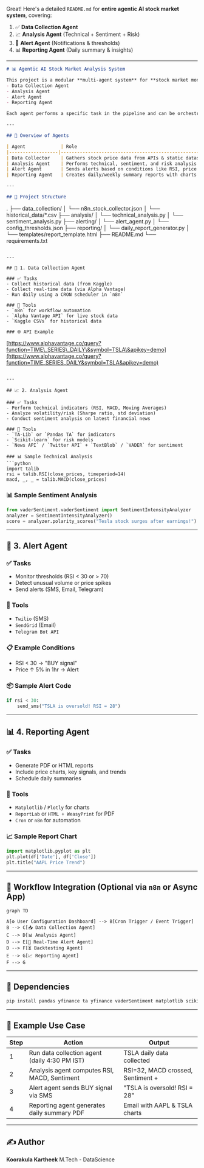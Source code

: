 Great! Here's a detailed `README.md` for  **entire agentic AI stock market system**, covering:

1. ✅ **Data Collection Agent**
2. 📈 **Analysis Agent** (Technical + Sentiment + Risk)
3. 🚨 **Alert Agent** (Notifications & thresholds)
4. 📊 **Reporting Agent** (Daily summary & insights)

---



```markdown
# 📊 Agentic AI Stock Market Analysis System

This project is a modular **multi-agent system** for **stock market monitoring and analysis** using real-time APIs and historical datasets. It consists of four specialized agents:  
- Data Collection Agent  
- Analysis Agent  
- Alert Agent  
- Reporting Agent  

Each agent performs a specific task in the pipeline and can be orchestrated via tools like `n8n`, `asyncio`, or microservices.

---

## 🚀 Overview of Agents

| Agent             | Role                                                        | Tools Used                    |
|------------------|-------------------------------------------------------------|-------------------------------|
| Data Collector    | Gathers stock price data from APIs & static datasets        | n8n, Alpha Vantage, Kaggle    |
| Analysis Agent    | Performs technical, sentiment, and risk analysis            | Python, TA-Lib, Scikit-learn |
| Alert Agent       | Sends alerts based on conditions like RSI, price spikes     | Twilio, SendGrid, Telegram    |
| Reporting Agent   | Creates daily/weekly summary reports with charts & signals  | Matplotlib, Pandas, HTML/PDF  |

---

## 📁 Project Structure

```

.
├── data\_collection/
│   └── n8n\_stock\_collector.json
│   └── historical\_data/\*.csv
├── analysis/
│   └── technical\_analysis.py
│   └── sentiment\_analysis.py
├── alerting/
│   └── alert\_agent.py
│   └── config\_thresholds.json
├── reporting/
│   └── daily\_report\_generator.py
│   └── templates/report\_template.html
├── README.md
└── requirements.txt

```

---

## 🔁 1. Data Collection Agent

### ✅ Tasks
- Collect historical data (from Kaggle)
- Collect real-time data (via Alpha Vantage)
- Run daily using a CRON scheduler in `n8n`

### 🔧 Tools
- `n8n` for workflow automation
- `Alpha Vantage API` for live stock data
- `Kaggle CSVs` for historical data

### 🌐 API Example
```

[https://www.alphavantage.co/query?function=TIME\_SERIES\_DAILY\&symbol=TSLA\&apikey=demo](https://www.alphavantage.co/query?function=TIME_SERIES_DAILY&symbol=TSLA&apikey=demo)

````

---

## 📈 2. Analysis Agent

### ✅ Tasks
- Perform technical indicators (RSI, MACD, Moving Averages)
- Analyze volatility/risk (Sharpe ratio, std deviation)
- Conduct sentiment analysis on latest financial news

### 🔧 Tools
- `TA-Lib` or `Pandas TA` for indicators
- `Scikit-learn` for risk models
- `News API` / `Twitter API` + `TextBlob` / `VADER` for sentiment

### 📊 Sample Technical Analysis
```python
import talib
rsi = talib.RSI(close_prices, timeperiod=14)
macd, _, _ = talib.MACD(close_prices)
````

### 📊 Sample Sentiment Analysis

```python
from vaderSentiment.vaderSentiment import SentimentIntensityAnalyzer
analyzer = SentimentIntensityAnalyzer()
score = analyzer.polarity_scores("Tesla stock surges after earnings!")
```

---

## 🚨 3. Alert Agent

### ✅ Tasks

* Monitor thresholds (RSI < 30 or > 70)
* Detect unusual volume or price spikes
* Send alerts (SMS, Email, Telegram)

### 🔧 Tools

* `Twilio` (SMS)
* `SendGrid` (Email)
* `Telegram Bot API`

### 📋 Example Conditions

* RSI < 30 → "BUY signal"
* Price ↑ 5% in 1hr → Alert

### 📦 Sample Alert Code

```python
if rsi < 30:
    send_sms("TSLA is oversold! RSI = 28")
```

---

## 📊 4. Reporting Agent

### ✅ Tasks

* Generate PDF or HTML reports
* Include price charts, key signals, and trends
* Schedule daily summaries

### 🔧 Tools

* `Matplotlib` / `Plotly` for charts
* `ReportLab` or `HTML + WeasyPrint` for PDF
* `Cron` or `n8n` for automation

### 📈 Sample Report Chart

```python
import matplotlib.pyplot as plt
plt.plot(df['Date'], df['Close'])
plt.title("AAPL Price Trend")
```

---

## 🔄 Workflow Integration (Optional via `n8n` or Async App)

```mermaid
graph TD

A[⚙️ User Configuration Dashboard] --> B[Cron Trigger / Event Trigger]
B --> C[📥 Data Collection Agent]
C --> D[📊 Analysis Agent]
D --> E[🚨 Real-Time Alert Agent]
D --> F[⏳ Backtesting Agent]
E --> G[📈 Reporting Agent]
F --> G

```

---

## 📌 Dependencies

```bash
pip install pandas yfinance ta yfinance vaderSentiment matplotlib scikit-learn twilio sendgrid
```

---

## 📅 Example Use Case

| Step | Action                                        | Output                            |
| ---- | --------------------------------------------- | --------------------------------- |
| 1    | Run data collection agent (daily 4:30 PM IST) | TSLA daily data collected         |
| 2    | Analysis agent computes RSI, MACD, Sentiment  | RSI=32, MACD crossed, Sentiment + |
| 3    | Alert agent sends BUY signal via SMS          | "TSLA is oversold! RSI = 28"      |
| 4    | Reporting agent generates daily summary PDF   | Email with AAPL & TSLA charts     |

---

## ✍️ Author

**Koorakula Kartheek**
M.Tech - DataScience


